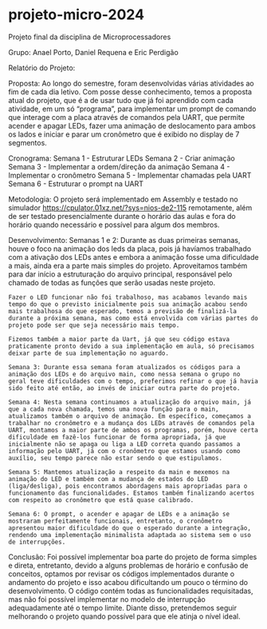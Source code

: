 # projeto-micro-2024
Projeto final da disciplina de Microprocessadores

Grupo: Anael Porto, Daniel Requena e Eric Perdigão

Relatório do Projeto:

Proposta: 
    Ao longo do semestre, foram desenvolvidas várias atividades ao fim de cada dia letivo. Com posse desse conhecimento, temos a proposta atual do projeto, que é a de usar tudo que já foi aprendido com cada atividade, em um só “programa”, para implementar um prompt de comando que interage com a placa através de comandos pela UART, que permite acender e apagar LEDs, fazer uma animação de deslocamento para ambos os lados e iniciar e parar um cronômetro que é exibido no display de 7 segmentos.

Cronograma:
    Semana 1 - Estruturar LEDs
    Semana 2 - Criar animação
    Semana 3 - Implementar a ordem/direção da animação
    Semana 4 - Implementar o cronômetro
    Semana 5 - Implementar chamadas pela UART
    Semana 6 - Estruturar o prompt na UART

Metodologia: 
    O projeto será implementado em Assembly e testado no simulador https://cpulator.01xz.net/?sys=nios-de2-115 remotamente, além de ser testado presencialmente durante o horário das aulas e fora do horário quando necessário e possível para algum dos membros.

Desenvolvimento:
    Semanas 1 e 2: Durante as duas primeiras semanas, houve o foco na animação dos leds da placa, pois já havíamos trabalhado com a ativação dos LEDs antes e embora a animação fosse uma dificuldade a mais, ainda era a parte mais simples do projeto. Aproveitamos também para dar início a estruturação do arquivo principal, responsável pelo chamado de todas as funções que serão usadas neste projeto.

    Fazer o LED funcionar não foi trabalhoso, mas acabamos levando mais tempo do que o previsto inicialmente pois sua animação acabou sendo mais trabalhosa do que esperado, temos a previsão de finalizá-la durante a próxima semana, mas como está envolvida com várias partes do projeto pode ser que seja necessário mais tempo.

    Fizemos também a maior parte da Uart, já que seu código estava praticamente pronto devido a sua implementação em aula, só precisamos deixar parte de sua implementação no aguardo.

    Semana 3: Durante essa semana foram atualizados os códigos para a animação dos LEDs e do arquivo main, como nessa semana o grupo no geral teve dificuldades com o tempo, preferimos refinar o que já havia sido feito até então, ao invés de iniciar outra parte do projeto.

    Semana 4: Nesta semana continuamos a atualização do arquivo main, já que a cada nova chamada, temos uma nova função para o main, atualizamos também o arquivo de animação. Em específico, começamos a trabalhar no cronômetro e a mudança dos LEDs através de comandos pela UART, montamos a maior parte de ambos os programas, porém, houve certa dificuldade em fazê-los funcionar de forma apropriada, já que inicialmente não se apaga ou liga a LED correta quando passamos a informação pelo UART, já com o cronômetro que estamos usando como auxílio, seu tempo parece não estar sendo o que estipulamos.

    Semana 5: Mantemos atualização a respeito da main e mexemos na animação do LED e também com a mudança de estados do LED (liga/desliga), pois encontramos abordagens mais apropriadas para o funcionamento das funcionalidades. Estamos também finalizando acertos com respeito ao cronômetro que está quase calibrado.

    Semana 6: O prompt, o acender e apagar de LEDs e a animação se mostraram perfeitamente funcionais, entretanto, o cronômetro apresentou maior dificuldade do que o esperado durante a integração, rendendo uma implementação minimalista adaptada ao sistema sem o uso de interrupções.

Conclusão: 
    Foi possível implementar boa parte do projeto de forma simples e direta, entretanto, devido a alguns problemas de horário e confusão de conceitos, optamos por revisar os códigos implementados durante o andamento do projeto e isso acabou dificultando um pouco o término do desenvolvimento. O código contém todas as funcionalidades requisitadas, mas não foi possível implementar no modelo de interrupção adequadamente até o tempo limite. Diante disso, pretendemos seguir melhorando o projeto quando possível para que ele atinja o nível ideal.